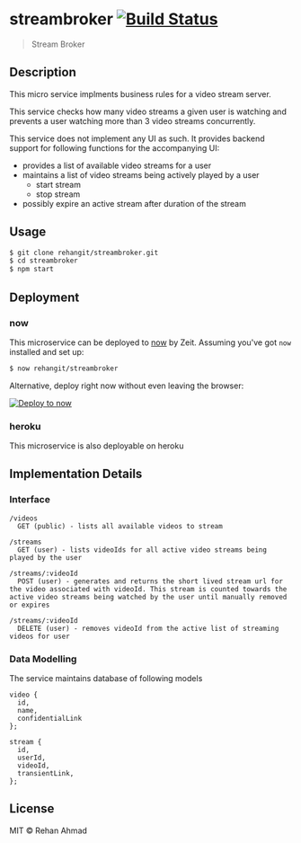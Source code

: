 # streambroker [![Build Status](https://travis-ci.org/rehangit/streambroker.svg?branch=master)](https://travis-ci.org/rehangit/streambroker)

> Stream Broker

## Description

This micro service implments business rules for a video stream server.

This service checks how many video streams a given user is watching
and prevents a user watching more than 3 video streams concurrently.

This service does not implement any UI as such. It provides backend support for following functions for the accompanying UI:

* provides a list of available video streams for a user
* maintains a list of video streams being actively played by a user 
  * start stream
  * stop stream
* possibly expire an active stream after duration of the stream

## Usage

```bash
$ git clone rehangit/streambroker.git
$ cd streambroker
$ npm start
```

## Deployment

### now

This microservice can be deployed to [now](https://zeit.co/now) by Zeit.
Assuming you've got `now` installed and set up:

```bash
$ now rehangit/streambroker
```

Alternative, deploy right now without even leaving the browser:

[![Deploy to now](https://deploy.now.sh/static/button.svg)](https://deploy.now.sh/?repo=https://github.com/rehangit/streambroker)

### heroku

This microservice is also deployable on heroku

## Implementation Details

### Interface
```
/videos 
  GET (public) - lists all available videos to stream

/streams
  GET (user) - lists videoIds for all active video streams being played by the user 
  
/streams/:videoId
  POST (user) - generates and returns the short lived stream url for the video associated with videoId. This stream is counted towards the active video streams being watched by the user until manually removed or expires

/streams/:videoId 
  DELETE (user) - removes videoId from the active list of streaming videos for user

```

### Data Modelling

The service maintains database of following models

```
video {
  id,
  name,
  confidentialLink
};

stream {
  id,
  userId,
  videoId,      
  transientLink,
};

```

## License

MIT © Rehan Ahmad
